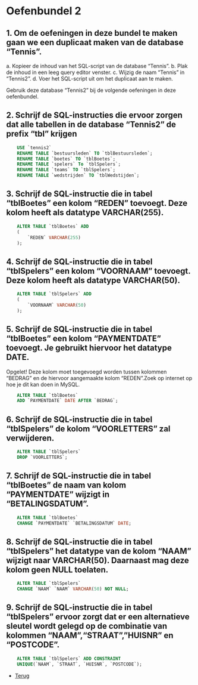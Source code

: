 # Oefenbundel 2

## 1. Om de oefeningen in deze bundel te maken gaan we een duplicaat maken van de database “Tennis”.
a. Kopieer de inhoud van het SQL-script van de database “Tennis”.
b. Plak de inhoud in een leeg query editor venster.
c. Wijzig de naam “Tennis” in “Tennis2”.
d. Voer het SQL-script uit om het duplicaat aan te maken.

Gebruik deze database “Tennis2” bij de volgende oefeningen in deze oefenbundel.

## 2. Schrijf de SQL-instructies die ervoor zorgen dat alle tabellen in de database “Tennis2” de prefix “tbl” krijgen

```sql
    USE `tennis2`
    RENAME TABLE `bestuursleden` TO `tblBestuursleden`;
    RENAME TABLE `boetes` TO `tblBoetes`;
    RENAME TABLE `spelers` To `tblSpelers`;
    RENAME TABLE `teams` TO `tblSpelers`;
    RENAME TABLE `wedstrijden` TO `tblWedstijden`;
```

## 3. Schrijf de SQL-instructie die in tabel “tblBoetes” een kolom “REDEN” toevoegt. Deze kolom heeft als datatype VARCHAR(255).

```sql
    ALTER TABLE `tblBoetes` ADD
    (
        `REDEN` VARCHAR(255)
    );
```

## 4. Schrijf de SQL-instructie die in tabel “tblSpelers” een kolom “VOORNAAM” toevoegt. Deze kolom heeft als datatype VARCHAR(50).

```sql
    ALTER TABLE `tblSpelers` ADD
    (
        `VOORNAAM` VARCHAR(50)
    );
```

## 5. Schrijf de SQL-instructie die in tabel “tblBoetes” een kolom “PAYMENTDATE” toevoegt. Je gebruikt hiervoor het datatype DATE.
Opgelet! Deze kolom moet toegevoegd worden tussen kolommen “BEDRAG” en de hiervoor aangemaakte kolom “REDEN”.Zoek op internet op hoe je dit kan doen in MySQL.

```sql
    ALTER TABLE `tblBoetes`
    ADD `PAYMENTDATE` DATE AFTER `BEDRAG`;
```

## 6. Schrijf de SQL-instructie die in tabel “tblSpelers” de kolom “VOORLETTERS” zal verwijderen.

```sql
    ALTER TABLE `tblSpelers`
    DROP `VOORLETTERS`;
```

## 7. Schrijf de SQL-instructie die in tabel “tblBoetes” de naam van kolom “PAYMENTDATE” wijzigt in “BETALINGSDATUM”.

```sql
    ALTER TABLE `tblBoetes`
    CHANGE `PAYMENTDATE` `BETALINGSDATUM` DATE;
```

## 8. Schrijf de SQL-instructie die in tabel “tblSpelers” het datatype van de kolom “NAAM” wijzigt naar VARCHAR(50). Daarnaast mag deze kolom geen NULL toelaten.

```sql
    ALTER TABLE `tblSpelers`
    CHANGE `NAAM` `NAAM` VARCHAR(50) NOT NULL;
```

## 9. Schrijf de SQL-instructie die in tabel “tblSpelers” ervoor zorgt dat er een alternatieve sleutel wordt gelegd op de combinatie van kolommen “NAAM”,“STRAAT”,”HUISNR” en “POSTCODE”.

```sql
    ALTER TABLE `tblSpelers` ADD CONSTRAINT
    UNIQUE(`NAAM`, `STRAAT`, `HUISNR`, `POSTCODE`);
```

- [Terug](/Index/Oefeningen-Databases/Deel3.md)